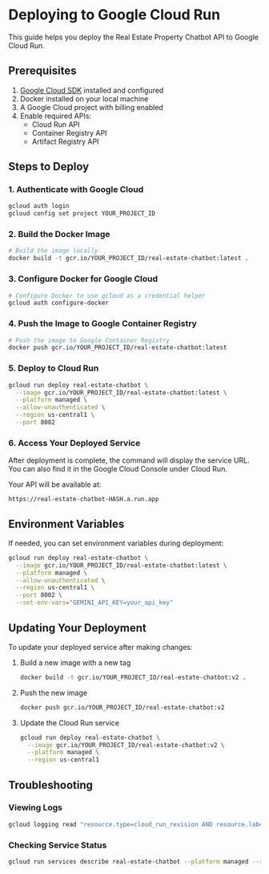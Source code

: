# Deploying to Google Cloud Run

This guide helps you deploy the Real Estate Property Chatbot API to Google Cloud Run.

## Prerequisites

1. [Google Cloud SDK](https://cloud.google.com/sdk/docs/install) installed and configured
2. Docker installed on your local machine
3. A Google Cloud project with billing enabled
4. Enable required APIs:
   - Cloud Run API
   - Container Registry API
   - Artifact Registry API

## Steps to Deploy

### 1. Authenticate with Google Cloud

```bash
gcloud auth login
gcloud config set project YOUR_PROJECT_ID
```

### 2. Build the Docker Image

```bash
# Build the image locally
docker build -t gcr.io/YOUR_PROJECT_ID/real-estate-chatbot:latest .
```

### 3. Configure Docker for Google Cloud

```bash
# Configure Docker to use gcloud as a credential helper
gcloud auth configure-docker
```

### 4. Push the Image to Google Container Registry

```bash
# Push the image to Google Container Registry
docker push gcr.io/YOUR_PROJECT_ID/real-estate-chatbot:latest
```

### 5. Deploy to Cloud Run

```bash
gcloud run deploy real-estate-chatbot \
  --image gcr.io/YOUR_PROJECT_ID/real-estate-chatbot:latest \
  --platform managed \
  --allow-unauthenticated \
  --region us-central1 \
  --port 8002
```

### 6. Access Your Deployed Service

After deployment is complete, the command will display the service URL. You can also find it in the Google Cloud Console under Cloud Run.

Your API will be available at:
```
https://real-estate-chatbot-HASH.a.run.app
```

## Environment Variables

If needed, you can set environment variables during deployment:

```bash
gcloud run deploy real-estate-chatbot \
  --image gcr.io/YOUR_PROJECT_ID/real-estate-chatbot:latest \
  --platform managed \
  --allow-unauthenticated \
  --region us-central1 \
  --port 8002 \
  --set-env-vars="GEMINI_API_KEY=your_api_key"
```

## Updating Your Deployment

To update your deployed service after making changes:

1. Build a new image with a new tag
   ```bash
   docker build -t gcr.io/YOUR_PROJECT_ID/real-estate-chatbot:v2 .
   ```

2. Push the new image
   ```bash
   docker push gcr.io/YOUR_PROJECT_ID/real-estate-chatbot:v2
   ```

3. Update the Cloud Run service
   ```bash
   gcloud run deploy real-estate-chatbot \
     --image gcr.io/YOUR_PROJECT_ID/real-estate-chatbot:v2 \
     --platform managed \
     --region us-central1
   ```

## Troubleshooting

### Viewing Logs

```bash
gcloud logging read "resource.type=cloud_run_revision AND resource.labels.service_name=real-estate-chatbot" --limit 20
```

### Checking Service Status

```bash
gcloud run services describe real-estate-chatbot --platform managed --region us-central1
``` 